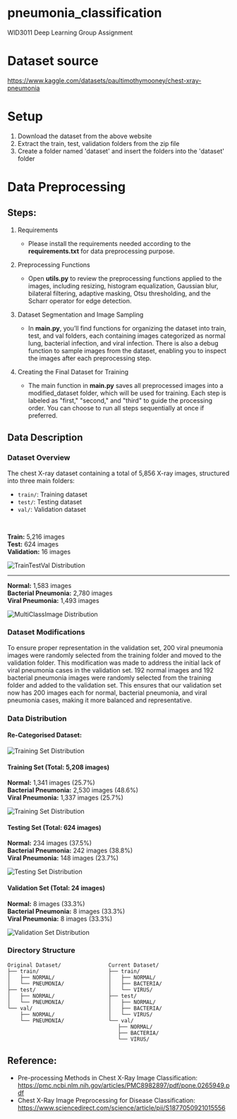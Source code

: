 # pneumonia_classification

WID3011 Deep Learning Group Assignment

# Dataset source

https://www.kaggle.com/datasets/paultimothymooney/chest-xray-pneumonia

# Setup

1. Download the dataset from the above website
2. Extract the train, test, validation folders from the zip file
3. Create a folder named 'dataset' and insert the folders into the 'dataset' folder

# Data Preprocessing

## Steps:
1. Requirements
    - Please install the requirements needed according to the **requirements.txt** for data preprocessing purpose.

2. Preprocessing Functions
    - Open **utils.py** to review the preprocessing functions applied to the images, including resizing, histogram equalization, Gaussian blur, bilateral filtering, adaptive masking, Otsu thresholding, and the Scharr operator for edge detection.

3. Dataset Segmentation and Image Sampling
    - In **main.py**, you’ll find functions for organizing the dataset into train, test, and val folders, each containing images categorized as normal lung, bacterial infection, and viral infection. There is also a debug function to sample images from the dataset, enabling you to inspect the images after each preprocessing step.

4. Creating the Final Dataset for Training
    - The main function in **main.py** saves all preprocessed images into a modified_dataset folder, which will be used for training. Each step is labeled as "first," "second," and "third" to guide the processing order. You can choose to run all steps sequentially at once if preferred.

## Data Description
### Dataset Overview
The chest X-ray dataset containing a total of 5,856 X-ray images, structured into three main folders:
- `train/`: Training dataset
- `test/`: Testing dataset
- `val/`: Validation dataset
<br/>

**Train:** 5,216 images<br/>
**Test:** 624 images<br/>
**Validation:** 16 images<br/>

![TrainTestVal Distribution](README_images/TrainTestVal.png)

<hr/>

**Normal:** 1,583 images<br/>
**Bacterial Pneumonia:** 2,780 images<br/>
**Viral Pneumonia:** 1,493 images<br/>

![MultiClassImage Distribution](README_images/Multiclass.png)

### Dataset Modifications
To ensure proper representation in the validation set, 200 viral pneumonia images were randomly selected from the training folder and moved to the validation folder. This modification was made to address the initial lack of viral pneumonia cases in the validation set. 192 normal images and 192 bacterial pneumonia images were randomly selected from the training folder and added to the validation set. This ensures that our validation set now has 200 images each for normal, bacterial pneumonia, and viral pneumonia cases, making it more balanced and representative.

### Data Distribution
#### Re-Categorised Dataset:
![Training Set Distribution](README_images/TrainTestVal-R.png)

#### Training Set (Total: 5,208 images)
**Normal:** 1,341 images (25.7%)<br/>
**Bacterial Pneumonia:** 2,530 images (48.6%)<br/>
**Viral Pneumonia:** 1,337 images (25.7%)<br/>

![Training Set Distribution](README_images/MulticlassTrain2.png)

#### Testing Set (Total: 624 images)
**Normal:** 234 images (37.5%)<br/>
**Bacterial Pneumonia:** 242 images (38.8%)<br/>
**Viral Pneumonia:** 148 images (23.7%)<br/>

![Testing Set Distribution](README_images/MulticlassTest.png)

#### Validation Set (Total: 24 images)
**Normal:** 8 images (33.3%)<br/>
**Bacterial Pneumonia:** 8 images (33.3%)<br/>
**Viral Pneumonia:** 8 images (33.3%)<br/>

![Validation Set Distribution](README_images/MulticlassValid2.png)


### Directory Structure
```
Original Dataset/               Current Dataset/
├── train/                      ├── train/
│   ├── NORMAL/                 │   ├── NORMAL/
│   └── PNEUMONIA/              │   ├── BACTERIA/
├── test/                       │   └── VIRUS/
│   ├── NORMAL/                 ├── test/
│   └── PNEUMONIA/              │   ├── NORMAL/
└── val/                        │   ├── BACTERIA/
    ├── NORMAL/                 │   └── VIRUS/
    └── PNEUMONIA/              └── val/
                                   ├── NORMAL/
                                   ├── BACTERIA/
                                   └── VIRUS/
```

## Reference:
- Pre-processing Methods in Chest X-Ray Image Classification: https://pmc.ncbi.nlm.nih.gov/articles/PMC8982897/pdf/pone.0265949.pdf
- Chest X-Ray Image Preprocessing for Disease Classification: https://www.sciencedirect.com/science/article/pii/S1877050921015556
